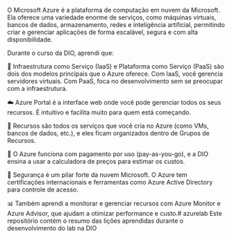 O Microsoft Azure é a plataforma de computação em nuvem da Microsoft. Ela oferece uma variedade enorme de serviços, como máquinas virtuais, bancos de dados, armazenamento, redes e inteligência artificial, permitindo criar e gerenciar aplicações de forma escalável, segura e com alta disponibilidade.

Durante o curso da DIO, aprendi que:

🔧 Infraestrutura como Serviço (IaaS) e Plataforma como Serviço (PaaS) são dois dos modelos principais que o Azure oferece. Com IaaS, você gerencia servidores virtuais. Com PaaS, foca no desenvolvimento sem se preocupar com a infraestrutura.

☁️ Azure Portal é a interface web onde você pode gerenciar todos os seus recursos. É intuitivo e facilita muito para quem está começando.

🧱 Recursos são todos os serviços que você cria no Azure (como VMs, bancos de dados, etc.), e eles ficam organizados dentro de Grupos de Recursos.

💸 O Azure funciona com pagamento por uso (pay-as-you-go), e a DIO ensina a usar a calculadora de preços para estimar os custos.

🔐 Segurança é um pilar forte da nuvem Microsoft. O Azure tem certificações internacionais e ferramentas como Azure Active Directory para controle de acesso.

📊 Também aprendi a monitorar e gerenciar recursos com Azure Monitor e Azure Advisor, que ajudam a otimizar performance e custo.# azurelab
Este repositório contém o resumo das lições aprendidas durante o desenvolvimento do lab na DIO
